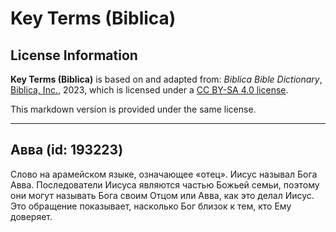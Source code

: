 # Key Terms (Biblica)

## License Information

**Key Terms (Biblica)** is based on and adapted from: _Biblica Bible Dictionary_, [Biblica, Inc.](https://www.biblica.com/), 2023, which is licensed under a [CC BY-SA 4.0 license](https://creativecommons.org/licenses/by-sa/4.0/legalcode.en).

This markdown version is provided under the same license.



--------------------------------

## Авва (id: 193223)

Слово на арамейском языке, означающее «отец». Иисус называл Бога Авва. Последователи Иисуса являются частью Божьей семьи, поэтому они могут называть Бога своим Отцом или Авва, как это делал Иисус. Это обращение показывает, насколько Бог близок к тем, кто Ему доверяет.


